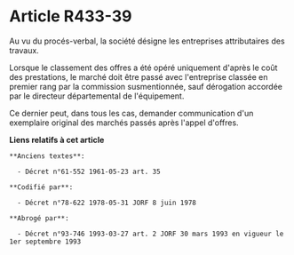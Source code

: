 # Article R433-39

Au vu du procés-verbal, la société désigne les entreprises attributaires des travaux.

Lorsque le classement des offres a été opéré uniquement d'après le coût des prestations, le marché doit être passé avec
l'entreprise classée en premier rang par la commission susmentionnée, sauf dérogation accordée par le directeur départemental
de l'équipement.

Ce dernier peut, dans tous les cas, demander communication d'un exemplaire original des marchés passés après l'appel
d'offres.

**Liens relatifs à cet article**

	**Anciens textes**:

	  - Décret n°61-552 1961-05-23 art. 35

	**Codifié par**:

	  - Décret n°78-622 1978-05-31 JORF 8 juin 1978

	**Abrogé par**:

	  - Décret n°93-746 1993-03-27 art. 2 JORF 30 mars 1993 en vigueur le 1er septembre 1993
